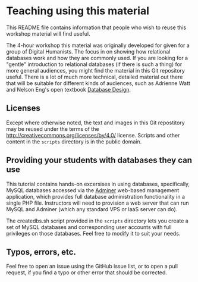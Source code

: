 # Teaching using this material

This README file contains information that people who wish to reuse this workshop material will find useful.

The 4-hour workshop this material was originally developed for given for a group of Digital Humanists. The focus in on showing how relational databases work and how they are commonly used. If you are looking for a "gentle" introduction to relational databases (if there is such a thing) for more general audiences, you might find the material in this Git repository useful. There is a lot of much more technical, detailed material out there that will be suitable for different kinds of audiences, such as Adrienne Watt and Nelson Eng's open textbook [Database Design](http://opentextbc.ca/dbdesign01/).

## Licenses

Except where otherwise noted, the text and images in this Git repostitory may be reused under the terms of the http://creativecommons.org/licenses/by/4.0/ license. Scripts and other content in the `scripts` directory is in the public domain.

## Providing your students with databases they can use

This tutorial contains hands-on excersises in using databases, specifically, MySQL databases accessed via the [Adminer](http://www.adminer.org/) web-based management application, which provides full database administration functionality in a single PHP file. Instructors will need to provision a web server that can run MySQL and Adminer (which any standard VPS or IaaS server can do).

The createdbs.sh script provided in the `scripts` directory lets you create a set of MySQL databases and corresponding user accounts with full privileges on those databases. Feel free to modify it to suit your needs.

## Typos, errors, etc.

Feel free to open an issue using the GitHub issue list, or to open a pull request, if you find a typo or other error that should be corrected.

